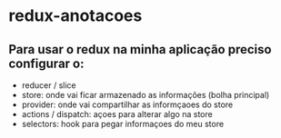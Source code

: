 # redux-anotacoes

## Para usar o redux na minha aplicação preciso configurar o:
- reducer / slice
- store: onde vai ficar armazenado as informações (bolha principal)
- provider: onde vai compartilhar as informçaoes do store
- actions / dispatch: açoes para alterar algo na store
- selectors: hook para pegar informaçoes do meu store 
